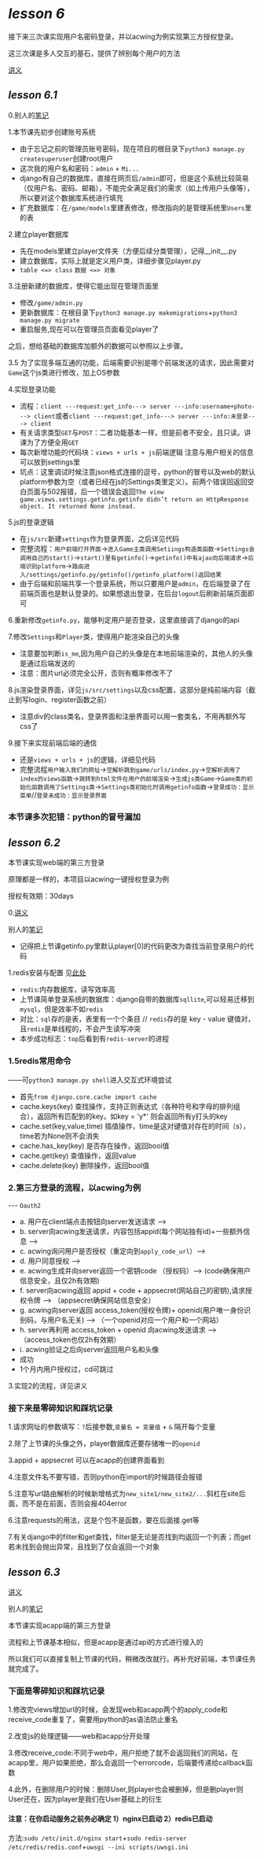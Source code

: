 #  *lesson 6*
接下来三次课实现用户名密码登录，并以acwing为例实现第三方授权登录。

这三次课是多人交互的基石，提供了辨别每个用户的方法

[讲义](https://www.acwing.com/file_system/file/content/whole/index/content/3294700/)

## *lesson 6.1*
0.别人的[笔记](https://www.acwing.com/solution/content/79314/)

1.本节课先初步创建账号系统
- 由于忘记之前的管理员账号密码，现在项目的根目录下`python3 manage.py createsuperuser`创建root用户
- 这次我的用户名和密码：`admin` + `Mi...`
- django有自己的数据库，直接在网页后`/admin`即可，但是这个系统比较简易（仅用户名、密码、邮箱），不能完全满足我们的需求（如上传用户头像等），所以要对这个数据库系统进行填充
- 扩充数据库：在`/game/models`里建表修改，修改指向的是管理系统里`Users`里的表

2.建立player数据库
- 先在models里建立player文件夹（方便后续分类管理），记得__init__.py
- 建立数据库，实际上就是定义用户类，详细步骤见player.py
- `table <=> class`  `数据 <=> 对象 ` 

3.注册新建的数据库，使得它能出现在管理页面里
- 修改`/game/admin.py`
- 更新数据库：在根目录下`python3 manage.py makemigrations`+`python3 manage.py migrate`
- 重启服务,现在可以在管理员页面看见player了

之后，想给基础的数据库加额外的数据可以参照以上步骤。

3.5 为了实现多端互通的功能，后端需要识别是哪个前端发送的请求，因此需要对`Game`这个js类进行修改，加上OS参数

4.实现登录功能
- 流程：`client ---request:get_info---> server ---info:username+photo---> client`或者`client ---request:get_info---> server ---info:未登录---> client`
- 有关请求类型`GET`与`POST`：二者功能基本一样，但是前者不安全，且只读。讲课为了方便全用`GET`
- 每次新增功能的代码块：`views + urls + js`前端逻辑   注意与用户相关的信息可以放到settings里
- 坑点：这里调试时候注意json格式连接的逗号，python的冒号以及web的默认platform参数为空（或者已经在js的Settings类里定义）。前两个错误回返回空白页面与502报错，后一个错误会返回`The view game.views.settings.getinfo.getinfo didn’t return an HttpResponse object. It returned None instead.`

5.js的登录逻辑
- 在`js/src`新建`settings`作为登录界面，之后详见代码
- 完整流程：`用户前端打开界面`->`进入Game主类调用Setiings构造类函数`->`Settings会调用自己的start()`->`start()里有getinfo()`->`getinfo()中有ajax向后端请求`->`后端识别platform`->`路由进入/settings/getinfo.py/getinfo()/getinfo_platform()返回结果`
- 由于后端和前端共享一个登录系统，所以只要用户是`admin`，在后端登录了在前端页面也是默认登录的。如果想退出登录，在后台`logout`后刷新前端页面即可

6.重新修改`getinfo.py`，能够判定用户是否登录，这里直接调了django的api

7.修改`Settings`和`Player`类，使得用户能渲染自己的头像
- 注意要加判断`is_me`,因为用户自己的头像是在本地前端渲染的，其他人的头像是通过后端发送的
- 注意：图片url必须完全公开，否则有概率修改不了

8.js渲染登录界面，详见`js/src/settings`以及css配置，这部分是纯前端内容（截止到写login、register函数之前）
- 注意div的class类名，登录界面和注册界面可以用一套类名，不用再额外写css了

9.接下来实现前端后端的通信
- 还是`views + urls + js`的逻辑，详细见代码
- 完整流程`用户输入我们的网址`->`空解析跳到game/urls/index.py`->`空解析调用了index的views函数`->`跳转到html文件在用户的前端渲染`->`生成js类Game`->`Game类的初始化函数调用了Settings类`->`Settings类初始化时调用getinfo函数`->`登录成功：显示菜单`//`登录未成功：显示登录界面`

### 本节课多次犯错：python的冒号漏加

## *lesson 6.2*
本节课实现web端的第三方登录

原理都是一样的，本项目以acwing一键授权登录为例

授权有效期：30days

0.[讲义](https://www.acwing.com/blog/content/12466/)

别人的[笔记](https://www.acwing.com/solution/content/79354/)

- 记得把上节课getinfo.py里默认player[0]的代码更改为查找当前登录用户的代码

1.redis安装与配置 见[此处](https://www.acwing.com/file_system/file/content/whole/index/content/3294700/)
- `redis`:内存数据库，读写效率高
- 上节课简单登录系统的数据库：django自带的数据库`sqllite`,可以轻易迁移到`mysql`，但是效率不如`redis`
- 对比：`sql`存的是表，表里有一个个条目   // `redis`存的是 key - value 键值对，且`redis`是单线程的，不会产生读写冲突
- 本步成功标志：`top`后看到有`redis-server`的进程

### 1.5redis常用命令
——可`python3 manage.py shell`进入交互式环境尝试
- 首先`from django.core.cache import cache`
- cache.keys(key)  查找操作，支持正则表达式（各种符号和字母的排列组合），返回所有匹配到的key。如key = 'y*' 则会返回所有y打头的key
- cache.set(key,value,time) 插值操作，time是这对键值对存在的时间（s），time若为None则不会消失
- cache.has_key(key) 是否存在操作，返回bool值
- cache.get(key)  查值操作，返回value
- cache.delete(key) 删除操作，返回bool值

### 2.第三方登录的流程，以acwing为例  
--- `Oauth2`
- a. 用户在client端点击按钮向server发送请求 --> 
- b. server向acwing发送请求，内容包括appid(每个网站独有id)+一些额外信息 --> 
- c. acwing询问用户是否授权（重定向到`apply_code_url`）-->
- d. 用户同意授权  -->
- e. acwing生成并向server返回一个密钥code （授权码）-->   (code确保用户信息安全，且仅2h有效期)
- f. server向acwing返回 appid + code + appsecret(网站自己的密钥),请求授权令牌 -->  （appsecret确保网站信息安全）
- g. acwing向server返回 access_token(授权令牌)+ openid(用户唯一身份识别码，与用户名无关) -->      （一个openid对应一个用户和一个网站）
- h. server再利用 access_token + openid 向acwing发送请求  -->   （access_token也仅2h有效期）
- i. acwing验证之后向server返回用户名和头像
- 成功
- 1个月内用户授权过，cd可跳过

3.实现2的流程，详见讲义

### 接下来是零碎知识和踩坑记录
1.请求网址的参数填写：`?`后接参数,`变量名 = 变量值` + `&` 隔开每个变量

2.除了上节课的头像之外，player数据库还要存储唯一的`openid`

3.appid + appsecret 可以在acapp的创建界面看到

4.注意文件名不要写错，否则python在import的时候路径会报错

5.注意写url路由解析的时候新增格式为`new_site1/new_site2/...`斜杠在site后面，而不是在前面，否则会报404error

6.注意requests的用法，这是个包不是函数，要在后面接.get等

7.有关django中的filter和get查找，filter是无论是否找到均返回一个列表；而get若未找到会抛出异常，且找到了仅会返回一个对象

## *lesson 6.3*
[讲义](https://www.acwing.com/blog/content/12467/)

别人的[笔记](https://www.acwing.com/solution/content/79365/)

本节课实现acapp端的第三方登录

流程和上节课基本相似，但是acapp是通过api的方式进行接入的

所以我们可以直接复制上节课的代码，稍微改改就行。再补充好前端，本节课任务就完成了。

### 下面是零碎知识和踩坑记录
1.修改完views增加url的时候，会发现web和acapp两个的apply_code和receive_code重复了，需要用python的as语法防止重名

2.改变js的处理逻辑——web和acapp分开处理

3.修改receive_code:不同于web中，用户拒绝了就不会返回我们的网站，在acapp里，用户如果拒绝，那么会返回一个errorcode，后端要传递给callback函数

4.此外，在删除用户的时候：删除User,则player也会被删掉，但是删player则User还在，因为player是我们在User基础上的衍生

#### 注意：在你启动服务之前务必确定 1）nginx已启动 2）redis已启动
方法:`sudo /etc/init.d/nginx start`+`sudo redis-server /etc/redis/redis.conf`+`uwsgi --ini scripts/uwsgi.ini`